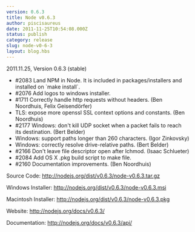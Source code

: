 ```yaml
---
version: 0.6.3
title: Node v0.6.3
author: piscisaureus
date: 2011-11-25T10:54:08.000Z
status: publish
category: release
slug: node-v0-6-3
layout: blog.hbs
---
```


2011.11.25, Version 0.6.3 (stable)
<ul>
    <li>#2083 Land NPM in Node. It is included in packages/installers and installed on `make install`.</li>
    <li>#2076 Add logos to windows installer.</li>
    <li>#1711 Correctly handle http requests without headers. (Ben Noordhuis, Felix Geisendörfer)</li>
    <li>TLS: expose more openssl SSL context options and constants. (Ben Noordhuis)</li>
    <li>#2177 Windows: don't kill UDP socket when a packet fails to reach its destination. (Bert Belder)</li>
    <li>Windows: support paths longer than 260 characters. (Igor Zinkovsky)</li>
    <li>Windows: correctly resolve drive-relative paths. (Bert Belder)</li>
    <li>#2166 Don't leave file descriptor open after lchmod. (Isaac Schlueter)</li>
    <li>#2084 Add OS X .pkg build script to make file.</li>
    <li>#2160 Documentation improvements. (Ben Noordhuis)</li>
</ul>
Source Code: <a href="http://nodejs.org/dist/v0.6.3/node-v0.6.3.tar.gz">http://nodejs.org/dist/v0.6.3/node-v0.6.3.tar.gz</a>

Windows Installer: <a href="http://nodejs.org/dist/v0.6.3/node-v0.6.3.msi">http://nodejs.org/dist/v0.6.3/node-v0.6.3.msi</a>

Macintosh Installer: <a href="http://nodejs.org/dist/v0.6.3/node-v0.6.3.pkg">http://nodejs.org/dist/v0.6.3/node-v0.6.3.pkg</a>

Website: <a href="http://nodejs.org/docs/v0.6.3/">http://nodejs.org/docs/v0.6.3/</a>

Documentation: <a href="http://nodejs.org/docs/v0.6.3/api/">http://nodejs.org/docs/v0.6.3/api/</a>

